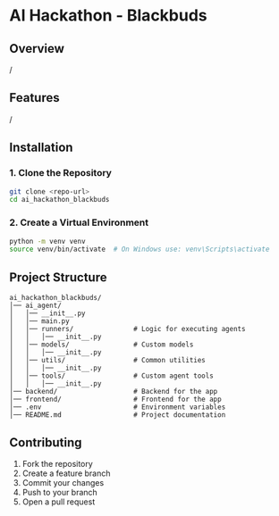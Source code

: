 # AI Hackathon - Blackbuds

## Overview
/

## Features
/

## Installation

### 1. Clone the Repository
```bash
git clone <repo-url>
cd ai_hackathon_blackbuds
```

### 2. Create a Virtual Environment
```bash
python -m venv venv
source venv/bin/activate  # On Windows use: venv\Scripts\activate
```


## Project Structure
```
ai_hackathon_blackbuds/
│── ai_agent/
│   │── __init__.py
│   │── main.py                
│   │── runners/               # Logic for executing agents
│   │   │── __init__.py
│   │── models/                # Custom models
│   │   │── __init__.py  
│   │── utils/                 # Common utilities
│   │   │── __init__.py
│   │── tools/                 # Custom agent tools
│   │   │── __init__.py
│── backend/                   # Backend for the app
│── frontend/                  # Frontend for the app
│── .env                       # Environment variables
│── README.md                  # Project documentation
```


## Contributing
1. Fork the repository
2. Create a feature branch
3. Commit your changes
4. Push to your branch
5. Open a pull request
